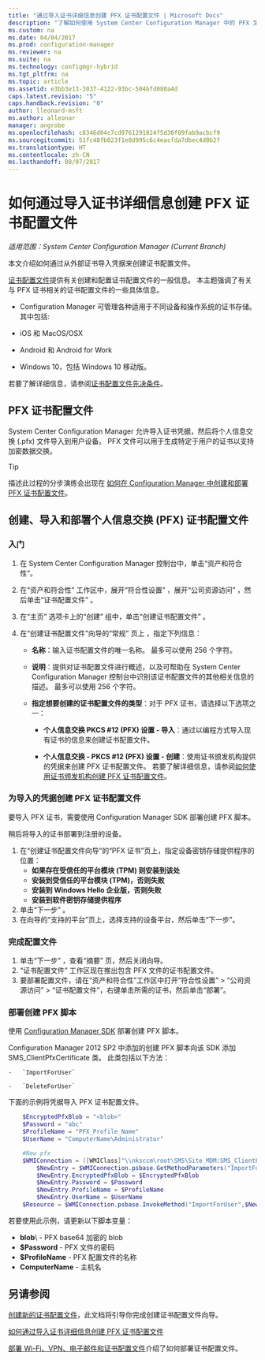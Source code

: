 ```yaml
---
title: "通过导入证书详细信息创建 PFX 证书配置文件 | Microsoft Docs"
description: "了解如何使用 System Center Configuration Manager 中的 PFX 文件生成支持加密数据交换的用户特定证书。"
ms.custom: na
ms.date: 04/04/2017
ms.prod: configuration-manager
ms.reviewer: na
ms.suite: na
ms.technology: configmgr-hybrid
ms.tgt_pltfrm: na
ms.topic: article
ms.assetid: e3bb3e13-3037-4122-93bc-504bfd080a4d
caps.latest.revision: "5"
caps.handback.revision: "0"
author: lleonard-msft
ms.author: alleonar
manager: angrobe
ms.openlocfilehash: c8346d04c7cd9761291824f5d30f09fab9acbcf9
ms.sourcegitcommit: 51fc48fb023f1e8d995c6c4eacfda7dbec4d0b2f
ms.translationtype: HT
ms.contentlocale: zh-CN
ms.lasthandoff: 08/07/2017
---
```

# <a name="how-to-create-pfx-certificate-profiles-by-importing-certificate-details"></a>如何通过导入证书详细信息创建 PFX 证书配置文件

*适用范围：System Center Configuration Manager (Current Branch)*


本文介绍如何通过从外部证书导入凭据来创建证书配置文件。  

[证书配置文件](../../protect/deploy-use/introduction-to-certificate-profiles.md)提供有关创建和配置证书配置文件的一般信息。 本主题强调了有关与 PFX 证书相关的证书配置文件的一些具体信息。

-  Configuration Manager 可管理各种适用于不同设备和操作系统的证书存储。  其中包括:

 -   iOS 和 MacOS/OSX
 -   Android 和 Android for Work
 -   Windows 10，包括 Windows 10 移动版。

若要了解详细信息，请参阅[证书配置文件先决条件](../../protect/plan-design/prerequisites-for-certificate-profiles.md)。

## <a name="pfx-certificate-profiles"></a>PFX 证书配置文件
System Center Configuration Manager 允许导入证书凭据，然后将个人信息交换 (.pfx) 文件导入到用户设备。 PFX 文件可以用于生成特定于用户的证书以支持加密数据交换。

> [!TIP]  
>  描述此过程的分步演练会出现在 [如何在 Configuration Manager 中创建和部署 PFX 证书配置文件](http://blogs.technet.com/b/karanrustagi/archive/2015/09/01/how-to-create-and-deploy-pfx-certificate-profiles-in-configuration-manager.aspx)。  

## <a name="create-import-and-deploy-a-personal-information-exchange-pfx-certificate-profile"></a>创建、导入和部署个人信息交换 (PFX) 证书配置文件  

### <a name="get-started"></a>入门

1.  在 System Center Configuration Manager 控制台中，单击“资产和符合性”。  
2.  在“资产和符合性”  工作区中，展开“符合性设置” ，展开“公司资源访问” ，然后单击“证书配置文件” 。  

3.  在“主页”  选项卡上的“创建”  组中，单击“创建证书配置文件” 。

4.  在“创建证书配置文件”向导的“常规”  页上  ，指定下列信息：  

    -   **名称**：输入证书配置文件的唯一名称。 最多可以使用 256 个字符。  

    -   **说明**：提供对证书配置文件进行概述，以及可帮助在 System Center Configuration Manager 控制台中识别该证书配置文件的其他相关信息的描述。 最多可以使用 256 个字符。  

    -   **指定想要创建的证书配置文件的类型**：对于 PFX 证书，请选择以下选项之一：  

        -   **个人信息交换 PKCS #12 (PFX) 设置 - 导入**：通过以编程方式导入现有证书的信息来创建证书配置文件。  

        -   **个人信息交换 - PKCS #12 (PFX) 设置 - 创建**：使用证书颁发机构提供的凭据来创建 PFX 证书配置文件。  若要了解详细信息，请参阅[如何使用证书颁发机构创建 PFX 证书配置文件](../../mdm/deploy-use/create-pfx-certificate-profiles.md)。


### <a name="create-a-pfx-certificate-profile-for-the-imported-credentials"></a>为导入的凭据创建 PFX 证书配置文件

要导入 PFX 证书，需要使用 Configuration Manager SDK 部署创建 PFX 脚本。 

稍后将导入的证书部署到注册的设备。

1. 在“创建证书配置文件向导”的“PFX 证书”页上，指定设备密钥存储提供程序的位置：
    -   **如果存在受信任的平台模块 (TPM) 则安装到该处**  
    -   **安装到受信任的平台模块 (TPM)，否则失败** 
    -   **安装到 Windows Hello 企业版，否则失败** 
    -   **安装到软件密钥存储提供程序** 
2. 单击“下一步” 。 
3. 在向导的“支持的平台”页上，选择支持的设备平台，然后单击“下一步”。

### <a name="finish-the-profile"></a>完成配置文件

1.  单击“下一步” ，查看“摘要”  页，然后关闭向导。  
2.  “证书配置文件”  工作区现在推出包含 PFX 文件的证书配置文件。 
3.  要部署配置文件，请在“资产和符合性”工作区中打开“符合性设置”  > “公司资源访问” > “证书配置文件”，右键单击所需的证书，然后单击“部署”。 

### <a name="deploy-a-create-pfx-script"></a>部署创建 PFX 脚本

使用 [Configuration Manager SDK](http://go.microsoft.com/fwlink/?LinkId=613525) 部署创建 PFX 脚本。 

Configuration Manager 2012 SP2 中添加的创建 PFX 脚本向该 SDK 添加 SMS_ClientPfxCertificate 类。 此类包括以下方法：  

    -   `ImportForUser`  

    -   `DeleteForUser`  

下面的示例将凭据导入 PFX 证书配置文件。

``` powershell
    $EncryptedPfxBlob = "<blob>"  
    $Password = "abc"  
    $ProfileName = "PFX_Profile_Name"  
    $UserName = "ComputerName\Administrator"  

    #New pfx  
    $WMIConnection = ([WMIClass]"\\nksccm\root\SMS\Site_MDM:SMS_ClientPfxCertificate")  
        $NewEntry = $WMIConnection.psbase.GetMethodParameters("ImportForUser")  
        $NewEntry.EncryptedPfxBlob = $EncryptedPfxBlob  
        $NewEntry.Password = $Password  
        $NewEntry.ProfileName = $ProfileName  
        $NewEntry.UserName = $UserName  
    $Resource = $WMIConnection.psbase.InvokeMethod("ImportForUser",$NewEntry,$null)  
```  

若要使用此示例，请更新以下脚本变量：  

   -   **blob**\ - PFX base64 加密的 blob  
   -   **$Password** - PFX 文件的密码  
   -   **$ProfileName** - PFX 配置文件的名称  
   -   **ComputerName** - 主机名   

## <a name="see-also"></a>另请参阅
[创建新的证书配置文件](../../protect/deploy-use/create-certificate-profiles.md)，此文档将引导你完成创建证书配置文件向导。

[如何通过导入证书详细信息创建 PFX 证书配置文件](../../mdm/deploy-use/create-pfx-certificate-profiles.md)

[部署 Wi-Fi、VPN、电子邮件和证书配置文件](../../protect/deploy-use/deploy-wifi-vpn-email-cert-profiles.md)介绍了如何部署证书配置文件。